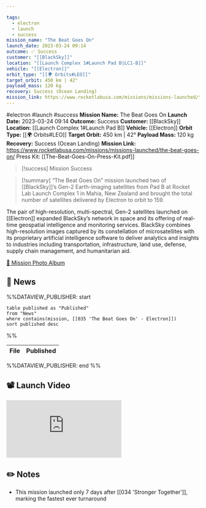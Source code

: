 ```yaml
---

tags:
  - electron
  - launch
  - success
mission_name: "The Beat Goes On"
launch_date: 2023-03-24 09:14
outcome: ✅ Success
customer: "[[BlackSky]]"
location: "[[Launch Complex 1#Launch Pad B|LC1-B]]"
vehicle: "[[Electron]]"
orbit_type: "[[🌍 Orbits#LEO]]"
target_orbit: 450 km | 42°
payload_mass: 120 kg
recovery: Success (Ocean Landing)
mission_link: https://www.rocketlabusa.com/missions/missions-launched/the-beat-goes-on/
---
```


#electron #launch #success
**Mission Name:** The Beat Goes On
**Launch Date:** 2023-03-24 09:14
**Outcome:** Success
**Customer:** [[BlackSky]]
**Location:** [[Launch Complex 1#Launch Pad B]]
**Vehicle:** [[Electron]]
**Orbit Type:** [[🌍 Orbits#LEO]]
**Target Orbit:** 450 km | 42°
**Payload Mass:** 120 kg
**Recovery:** Success (Ocean Landing)
**Mission Link:** https://www.rocketlabusa.com/missions/missions-launched/the-beat-goes-on/
Press Kit: [[The-Beat-Goes-On-Press-Kit.pdf]]

>[!success] Mission Success

>[!summary]
“The Beat Goes On” mission launched two of [[BlackSky]]’s Gen-2 Earth-imaging satellites from Pad B at Rocket Lab Launch Complex 1 in Mahia, New Zealand and brought the total number of satellites delivered by Electron to orbit to 159. 
>
The pair of high-resolution, multi-spectral, Gen-2 satellites launched on [[Electron]] expanded BlackSky’s network in space and its offering of real-time geospatial intelligence and monitoring services. BlackSky combines high-resolution images captured by its constellation of microsatellites with its proprietary artificial intelligence software to deliver analytics and insights to industries including transportation, infrastructure, land use, defense, supply chain management, and humanitarian aid.
>
[📸 Mission Photo Album](https://www.flickr.com/photos/rocketlab/albums/72177720306962454/)

## 📰 News
%%DATAVIEW_PUBLISHER: start
```
table published as "Published"
from "News"
where contains(mission, [[035 'The Beat Goes On' - Electron]])
sort published desc
```
%%

| File | Published |
| ---- | --------- |

%%DATAVIEW_PUBLISHER: end %%

## 📽️ Launch Video

<div class="responsive-video">
<iframe src="https://www.youtube.com/embed/rvPcY3SrgAs" title="Rocket Lab&#39;s Electron - The Beat Goes On Mission" frameborder="0" allow="accelerometer; autoplay; clipboard-write; encrypted-media; gyroscope; picture-in-picture; web-share" referrerpolicy="strict-origin-when-cross-origin" allowfullscreen></iframe>     
</div>

## ✏️ Notes

- This mission launched only 7 days after [[034 'Stronger Together']], marking the fastest ever turnaround

